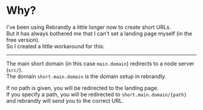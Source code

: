 # Why?
I've been using Rebrandly a little longer now to create short URLs.  
But it has always bothered me that I can't set a landing page myself (in the free version).  
So I created a little workaround for this:

---

The main short domain (in this case `main.domain`) redirects to a node server (`src/`).  
The domain `short.main.domain` is the domain setup in rebrandly.  


If no path is given, you will be redirected to the landing page.  
If you specify a path, you will be redirected to `short.main.domain/{path}` and rebrandly will send you to the correct URL.